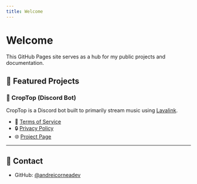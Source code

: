 ```yaml
---
title: Welcome
---
```


# Welcome

This GitHub Pages site serves as a hub for my public projects and documentation.

## 🚀 Featured Projects

### 🧠 CropTop (Discord Bot)
CropTop is a Discord bot built to primarily stream music using [Lavalink](https://github.com/freyacodes/Lavalink).

- 📜 [Terms of Service](./croptop/tos)
- 🔒 [Privacy Policy](./croptop/privacy)
- 🌐 [Project Page](./croptop/)

---

## 🔗 Contact

- GitHub: [@andreicorneadev](https://github.com/andreicorneadev)
